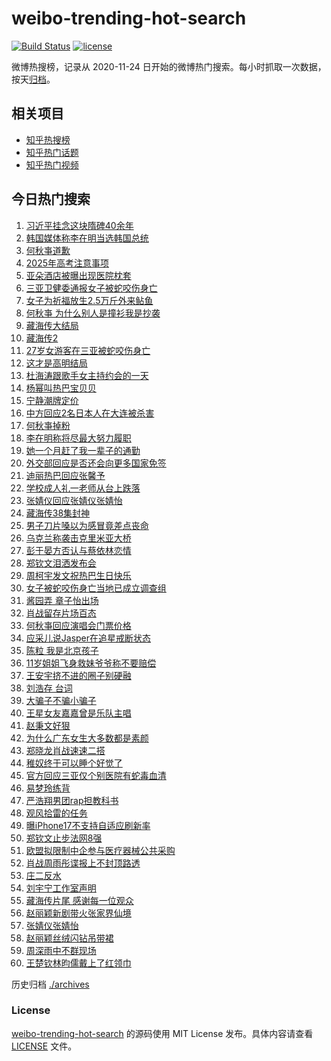 # weibo-trending-hot-search

[![Build Status](https://github.com/justjavac/weibo-trending-hot-search/workflows/ci/badge.svg?branch=master)](https://github.com/justjavac/weibo-trending-hot-search/actions)
[![license](https://img.shields.io/github/license/justjavac/weibo-trending-hot-search)](https://github.com/justjavac/weibo-trending-hot-search/blob/master/LICENSE)

微博热搜榜，记录从 2020-11-24 日开始的微博热门搜索。每小时抓取一次数据，按天[归档](./archives)。

## 相关项目

- [知乎热搜榜](https://github.com/justjavac/zhihu-trending-top-search)
- [知乎热门话题](https://github.com/justjavac/zhihu-trending-hot-questions)
- [知乎热门视频](https://github.com/justjavac/zhihu-trending-hot-video)

## 今日热门搜索

<!-- BEGIN -->
<!-- 最后更新时间 Wed Jun 04 2025 02:23:44 GMT+0800 (China Standard Time) -->

1. [习近平挂念这块隋碑40余年](https://s.weibo.com//weibo?q=%23%E4%B9%A0%E8%BF%91%E5%B9%B3%E6%8C%82%E5%BF%B5%E8%BF%99%E5%9D%97%E9%9A%8B%E7%A2%9140%E4%BD%99%E5%B9%B4%23&Refer=new_time)
1. [韩国媒体称李在明当选韩国总统](https://s.weibo.com//weibo?q=%23%E9%9F%A9%E5%9B%BD%E5%AA%92%E4%BD%93%E7%A7%B0%E6%9D%8E%E5%9C%A8%E6%98%8E%E5%BD%93%E9%80%89%E9%9F%A9%E5%9B%BD%E6%80%BB%E7%BB%9F%23&t=31&band_rank=2&Refer=top)
1. [何秋亊道歉](https://s.weibo.com//weibo?q=%E4%BD%95%E7%A7%8B%E4%BA%8A%E9%81%93%E6%AD%89&t=31&band_rank=1&Refer=top)
1. [2025年高考注意事项](https://s.weibo.com//weibo?q=%232025%E5%B9%B4%E9%AB%98%E8%80%83%E6%B3%A8%E6%84%8F%E4%BA%8B%E9%A1%B9%23&t=31&band_rank=3&Refer=top)
1. [亚朵酒店被曝出现医院枕套](https://s.weibo.com//weibo?q=%23%E4%BA%9A%E6%9C%B5%E9%85%92%E5%BA%97%E8%A2%AB%E6%9B%9D%E5%87%BA%E7%8E%B0%E5%8C%BB%E9%99%A2%E6%9E%95%E5%A5%97%23&t=31&band_rank=4&Refer=top)
1. [三亚卫健委通报女子被蛇咬伤身亡](https://s.weibo.com//weibo?q=%23%E4%B8%89%E4%BA%9A%E5%8D%AB%E5%81%A5%E5%A7%94%E9%80%9A%E6%8A%A5%E5%A5%B3%E5%AD%90%E8%A2%AB%E8%9B%87%E5%92%AC%E4%BC%A4%E8%BA%AB%E4%BA%A1%23&t=31&band_rank=5&Refer=top)
1. [女子为祈福放生2.5万斤外来鲇鱼](https://s.weibo.com//weibo?q=%23%E5%A5%B3%E5%AD%90%E4%B8%BA%E7%A5%88%E7%A6%8F%E6%94%BE%E7%94%9F2.5%E4%B8%87%E6%96%A4%E5%A4%96%E6%9D%A5%E9%B2%87%E9%B1%BC%23&t=31&band_rank=16&Refer=top)
1. [何秋亊 为什么别人是撞衫我是抄袭](https://s.weibo.com//weibo?q=%E4%BD%95%E7%A7%8B%E4%BA%8A%20%E4%B8%BA%E4%BB%80%E4%B9%88%E5%88%AB%E4%BA%BA%E6%98%AF%E6%92%9E%E8%A1%AB%E6%88%91%E6%98%AF%E6%8A%84%E8%A2%AD&t=31&band_rank=6&Refer=top)
1. [藏海传大结局](https://s.weibo.com//weibo?q=%23%E8%97%8F%E6%B5%B7%E4%BC%A0%E5%A4%A7%E7%BB%93%E5%B1%80%23&t=31&band_rank=8&Refer=top)
1. [藏海传2](https://s.weibo.com//weibo?q=%E8%97%8F%E6%B5%B7%E4%BC%A02&t=31&band_rank=7&Refer=top)
1. [27岁女游客在三亚被蛇咬伤身亡](https://s.weibo.com//weibo?q=%2327%E5%B2%81%E5%A5%B3%E6%B8%B8%E5%AE%A2%E5%9C%A8%E4%B8%89%E4%BA%9A%E8%A2%AB%E8%9B%87%E5%92%AC%E4%BC%A4%E8%BA%AB%E4%BA%A1%23&t=31&band_rank=9&Refer=top)
1. [这才是高明结局](https://s.weibo.com//weibo?q=%23%E8%BF%99%E6%89%8D%E6%98%AF%E9%AB%98%E6%98%8E%E7%BB%93%E5%B1%80%23&t=31&band_rank=30&Refer=top)
1. [杜海涛跟歌手女主持约会的一天](https://s.weibo.com//weibo?q=%23%E6%9D%9C%E6%B5%B7%E6%B6%9B%E8%B7%9F%E6%AD%8C%E6%89%8B%E5%A5%B3%E4%B8%BB%E6%8C%81%E7%BA%A6%E4%BC%9A%E7%9A%84%E4%B8%80%E5%A4%A9%23&t=31&band_rank=14&Refer=top)
1. [杨幂叫热巴宝贝贝](https://s.weibo.com//weibo?q=%23%E6%9D%A8%E5%B9%82%E5%8F%AB%E7%83%AD%E5%B7%B4%E5%AE%9D%E8%B4%9D%E8%B4%9D%23&t=31&band_rank=13&Refer=top)
1. [宁静潮牌定价](https://s.weibo.com//weibo?q=%23%E5%AE%81%E9%9D%99%E6%BD%AE%E7%89%8C%E5%AE%9A%E4%BB%B7%23&t=31&band_rank=25&Refer=top)
1. [中方回应2名日本人在大连被杀害](https://s.weibo.com//weibo?q=%23%E4%B8%AD%E6%96%B9%E5%9B%9E%E5%BA%942%E5%90%8D%E6%97%A5%E6%9C%AC%E4%BA%BA%E5%9C%A8%E5%A4%A7%E8%BF%9E%E8%A2%AB%E6%9D%80%E5%AE%B3%23&t=31&band_rank=26&Refer=top)
1. [何秋亊掉粉](https://s.weibo.com//weibo?q=%E4%BD%95%E7%A7%8B%E4%BA%8A%E6%8E%89%E7%B2%89&t=31&band_rank=25&Refer=top)
1. [李在明称将尽最大努力履职](https://s.weibo.com//weibo?q=%23%E6%9D%8E%E5%9C%A8%E6%98%8E%E7%A7%B0%E5%B0%86%E5%B0%BD%E6%9C%80%E5%A4%A7%E5%8A%AA%E5%8A%9B%E5%B1%A5%E8%81%8C%23&t=31&band_rank=12&Refer=top)
1. [她一个月赶了我一辈子的通勤](https://s.weibo.com//weibo?q=%E5%A5%B9%E4%B8%80%E4%B8%AA%E6%9C%88%E8%B5%B6%E4%BA%86%E6%88%91%E4%B8%80%E8%BE%88%E5%AD%90%E7%9A%84%E9%80%9A%E5%8B%A4&t=31&band_rank=11&Refer=top)
1. [外交部回应是否还会向更多国家免签](https://s.weibo.com//weibo?q=%23%E5%A4%96%E4%BA%A4%E9%83%A8%E5%9B%9E%E5%BA%94%E6%98%AF%E5%90%A6%E8%BF%98%E4%BC%9A%E5%90%91%E6%9B%B4%E5%A4%9A%E5%9B%BD%E5%AE%B6%E5%85%8D%E7%AD%BE%23&t=31&band_rank=19&Refer=top)
1. [迪丽热巴回应张馨予](https://s.weibo.com//weibo?q=%23%E8%BF%AA%E4%B8%BD%E7%83%AD%E5%B7%B4%E5%9B%9E%E5%BA%94%E5%BC%A0%E9%A6%A8%E4%BA%88%23&t=31&band_rank=18&Refer=top)
1. [学校成人礼一老师从台上跌落](https://s.weibo.com//weibo?q=%23%E5%AD%A6%E6%A0%A1%E6%88%90%E4%BA%BA%E7%A4%BC%E4%B8%80%E8%80%81%E5%B8%88%E4%BB%8E%E5%8F%B0%E4%B8%8A%E8%B7%8C%E8%90%BD%23&t=31&band_rank=21&Refer=top)
1. [张婧仪回应张婧仪张婧怡](https://s.weibo.com//weibo?q=%23%E5%BC%A0%E5%A9%A7%E4%BB%AA%E5%9B%9E%E5%BA%94%E5%BC%A0%E5%A9%A7%E4%BB%AA%E5%BC%A0%E5%A9%A7%E6%80%A1%23&t=31&band_rank=15&Refer=top)
1. [藏海传38集封神](https://s.weibo.com//weibo?q=%23%E8%97%8F%E6%B5%B7%E4%BC%A038%E9%9B%86%E5%B0%81%E7%A5%9E%23&t=31&band_rank=24&Refer=top)
1. [男子刀片嗓以为感冒竟差点丧命](https://s.weibo.com//weibo?q=%23%E7%94%B7%E5%AD%90%E5%88%80%E7%89%87%E5%97%93%E4%BB%A5%E4%B8%BA%E6%84%9F%E5%86%92%E7%AB%9F%E5%B7%AE%E7%82%B9%E4%B8%A7%E5%91%BD%23&t=31&band_rank=22&Refer=top)
1. [乌克兰称袭击克里米亚大桥](https://s.weibo.com//weibo?q=%23%E4%B9%8C%E5%85%8B%E5%85%B0%E7%A7%B0%E8%A2%AD%E5%87%BB%E5%85%8B%E9%87%8C%E7%B1%B3%E4%BA%9A%E5%A4%A7%E6%A1%A5%23&t=31&band_rank=20&Refer=top)
1. [彭于晏方否认与蔡依林恋情](https://s.weibo.com//weibo?q=%23%E5%BD%AD%E4%BA%8E%E6%99%8F%E6%96%B9%E5%90%A6%E8%AE%A4%E4%B8%8E%E8%94%A1%E4%BE%9D%E6%9E%97%E6%81%8B%E6%83%85%23&t=31&band_rank=19&Refer=top)
1. [郑钦文泪洒发布会](https://s.weibo.com//weibo?q=%23%E9%83%91%E9%92%A6%E6%96%87%E6%B3%AA%E6%B4%92%E5%8F%91%E5%B8%83%E4%BC%9A%23&t=31&band_rank=17&Refer=top)
1. [周柯宇发文祝热巴生日快乐](https://s.weibo.com//weibo?q=%23%E5%91%A8%E6%9F%AF%E5%AE%87%E5%8F%91%E6%96%87%E7%A5%9D%E7%83%AD%E5%B7%B4%E7%94%9F%E6%97%A5%E5%BF%AB%E4%B9%90%23&t=31&band_rank=26&Refer=top)
1. [女子被蛇咬伤身亡当地已成立调查组](https://s.weibo.com//weibo?q=%23%E5%A5%B3%E5%AD%90%E8%A2%AB%E8%9B%87%E5%92%AC%E4%BC%A4%E8%BA%AB%E4%BA%A1%E5%BD%93%E5%9C%B0%E5%B7%B2%E6%88%90%E7%AB%8B%E8%B0%83%E6%9F%A5%E7%BB%84%23&t=31&band_rank=28&Refer=top)
1. [酱园弄 章子怡出场](https://s.weibo.com//weibo?q=%E9%85%B1%E5%9B%AD%E5%BC%84%20%E7%AB%A0%E5%AD%90%E6%80%A1%E5%87%BA%E5%9C%BA&t=31&band_rank=30&Refer=top)
1. [肖战留存片场百态](https://s.weibo.com//weibo?q=%23%E8%82%96%E6%88%98%E7%95%99%E5%AD%98%E7%89%87%E5%9C%BA%E7%99%BE%E6%80%81%23&t=31&band_rank=34&Refer=top)
1. [何秋亊回应演唱会门票价格](https://s.weibo.com//weibo?q=%23%E4%BD%95%E7%A7%8B%E4%BA%8A%E5%9B%9E%E5%BA%94%E6%BC%94%E5%94%B1%E4%BC%9A%E9%97%A8%E7%A5%A8%E4%BB%B7%E6%A0%BC%23&t=31&band_rank=23&Refer=top)
1. [应采儿说Jasper在追星戒断状态](https://s.weibo.com//weibo?q=%E5%BA%94%E9%87%87%E5%84%BF%E8%AF%B4Jasper%E5%9C%A8%E8%BF%BD%E6%98%9F%E6%88%92%E6%96%AD%E7%8A%B6%E6%80%81&t=31&band_rank=43&Refer=top)
1. [陈粒 我是北京孩子](https://s.weibo.com//weibo?q=%E9%99%88%E7%B2%92%20%E6%88%91%E6%98%AF%E5%8C%97%E4%BA%AC%E5%AD%A9%E5%AD%90&t=31&band_rank=36&Refer=top)
1. [11岁姐姐飞身救妹爷爷称不要赔偿](https://s.weibo.com//weibo?q=%2311%E5%B2%81%E5%A7%90%E5%A7%90%E9%A3%9E%E8%BA%AB%E6%95%91%E5%A6%B9%E7%88%B7%E7%88%B7%E7%A7%B0%E4%B8%8D%E8%A6%81%E8%B5%94%E5%81%BF%23&t=31&band_rank=40&Refer=top)
1. [王安宇挤不进的圈子别硬融](https://s.weibo.com//weibo?q=%E7%8E%8B%E5%AE%89%E5%AE%87%E6%8C%A4%E4%B8%8D%E8%BF%9B%E7%9A%84%E5%9C%88%E5%AD%90%E5%88%AB%E7%A1%AC%E8%9E%8D&t=31&band_rank=39&Refer=top)
1. [刘浩存 台词](https://s.weibo.com//weibo?q=%E5%88%98%E6%B5%A9%E5%AD%98%20%E5%8F%B0%E8%AF%8D&t=31&band_rank=36&Refer=top)
1. [大骗子不骗小骗子](https://s.weibo.com//weibo?q=%23%E5%A4%A7%E9%AA%97%E5%AD%90%E4%B8%8D%E9%AA%97%E5%B0%8F%E9%AA%97%E5%AD%90%23&t=31&band_rank=35&Refer=top)
1. [王星女友嘉嘉曾是乐队主唱](https://s.weibo.com//weibo?q=%23%E7%8E%8B%E6%98%9F%E5%A5%B3%E5%8F%8B%E5%98%89%E5%98%89%E6%9B%BE%E6%98%AF%E4%B9%90%E9%98%9F%E4%B8%BB%E5%94%B1%23&t=31&band_rank=47&Refer=top)
1. [赵秉文好狠](https://s.weibo.com//weibo?q=%E8%B5%B5%E7%A7%89%E6%96%87%E5%A5%BD%E7%8B%A0&t=31&band_rank=29&Refer=top)
1. [为什么广东女生大多数都是素颜](https://s.weibo.com//weibo?q=%23%E4%B8%BA%E4%BB%80%E4%B9%88%E5%B9%BF%E4%B8%9C%E5%A5%B3%E7%94%9F%E5%A4%A7%E5%A4%9A%E6%95%B0%E9%83%BD%E6%98%AF%E7%B4%A0%E9%A2%9C%23&t=31&band_rank=32&Refer=top)
1. [郑晓龙肖战速速二搭](https://s.weibo.com//weibo?q=%23%E9%83%91%E6%99%93%E9%BE%99%E8%82%96%E6%88%98%E9%80%9F%E9%80%9F%E4%BA%8C%E6%90%AD%23&t=31&band_rank=42&Refer=top)
1. [稚奴终于可以睡个好觉了](https://s.weibo.com//weibo?q=%23%E7%A8%9A%E5%A5%B4%E7%BB%88%E4%BA%8E%E5%8F%AF%E4%BB%A5%E7%9D%A1%E4%B8%AA%E5%A5%BD%E8%A7%89%E4%BA%86%23&t=31&band_rank=45&Refer=top)
1. [官方回应三亚仅个别医院有蛇毒血清](https://s.weibo.com//weibo?q=%23%E5%AE%98%E6%96%B9%E5%9B%9E%E5%BA%94%E4%B8%89%E4%BA%9A%E4%BB%85%E4%B8%AA%E5%88%AB%E5%8C%BB%E9%99%A2%E6%9C%89%E8%9B%87%E6%AF%92%E8%A1%80%E6%B8%85%23&t=31&band_rank=49&Refer=top)
1. [易梦玲练背](https://s.weibo.com//weibo?q=%23%E6%98%93%E6%A2%A6%E7%8E%B2%E7%BB%83%E8%83%8C%23&t=31&band_rank=50&Refer=top)
1. [严浩翔男团rap担教科书](https://s.weibo.com//weibo?q=%E4%B8%A5%E6%B5%A9%E7%BF%94%E7%94%B7%E5%9B%A2rap%E6%8B%85%E6%95%99%E7%A7%91%E4%B9%A6&t=31&band_rank=38&Refer=top)
1. [观风拾雷的任务](https://s.weibo.com//weibo?q=%E8%A7%82%E9%A3%8E%E6%8B%BE%E9%9B%B7%E7%9A%84%E4%BB%BB%E5%8A%A1&t=31&band_rank=27&Refer=top)
1. [曝iPhone17不支持自适应刷新率](https://s.weibo.com//weibo?q=%23%E6%9B%9DiPhone17%E4%B8%8D%E6%94%AF%E6%8C%81%E8%87%AA%E9%80%82%E5%BA%94%E5%88%B7%E6%96%B0%E7%8E%87%23&t=31&band_rank=42&Refer=top)
1. [郑钦文止步法网8强](https://s.weibo.com//weibo?q=%23%E9%83%91%E9%92%A6%E6%96%87%E6%AD%A2%E6%AD%A5%E6%B3%95%E7%BD%918%E5%BC%BA%23&t=31&band_rank=48&Refer=top)
1. [欧盟拟限制中企参与医疗器械公共采购](https://s.weibo.com//weibo?q=%23%E6%AC%A7%E7%9B%9F%E6%8B%9F%E9%99%90%E5%88%B6%E4%B8%AD%E4%BC%81%E5%8F%82%E4%B8%8E%E5%8C%BB%E7%96%97%E5%99%A8%E6%A2%B0%E5%85%AC%E5%85%B1%E9%87%87%E8%B4%AD%23&t=31&band_rank=10&Refer=top)
1. [肖战周雨彤谍报上不封顶路透](https://s.weibo.com//weibo?q=%23%E8%82%96%E6%88%98%E5%91%A8%E9%9B%A8%E5%BD%A4%E8%B0%8D%E6%8A%A5%E4%B8%8A%E4%B8%8D%E5%B0%81%E9%A1%B6%E8%B7%AF%E9%80%8F%23&t=31&band_rank=48&Refer=top)
1. [庄二反水](https://s.weibo.com//weibo?q=%E5%BA%84%E4%BA%8C%E5%8F%8D%E6%B0%B4&t=31&band_rank=31&Refer=top)
1. [刘宇宁工作室声明](https://s.weibo.com//weibo?q=%23%E5%88%98%E5%AE%87%E5%AE%81%E5%B7%A5%E4%BD%9C%E5%AE%A4%E5%A3%B0%E6%98%8E%23&t=31&band_rank=37&Refer=top)
1. [藏海传片尾 感谢每一位观众](https://s.weibo.com//weibo?q=%E8%97%8F%E6%B5%B7%E4%BC%A0%E7%89%87%E5%B0%BE%20%E6%84%9F%E8%B0%A2%E6%AF%8F%E4%B8%80%E4%BD%8D%E8%A7%82%E4%BC%97&t=31&band_rank=33&Refer=top)
1. [赵丽颖新剧带火张家界仙境](https://s.weibo.com//weibo?q=%23%E8%B5%B5%E4%B8%BD%E9%A2%96%E6%96%B0%E5%89%A7%E5%B8%A6%E7%81%AB%E5%BC%A0%E5%AE%B6%E7%95%8C%E4%BB%99%E5%A2%83%23&t=31&band_rank=39&Refer=top)
1. [张婧仪张婧怡](https://s.weibo.com//weibo?q=%E5%BC%A0%E5%A9%A7%E4%BB%AA%E5%BC%A0%E5%A9%A7%E6%80%A1&t=31&band_rank=41&Refer=top)
1. [赵丽颖丝绒闪钻吊带裙](https://s.weibo.com//weibo?q=%23%E8%B5%B5%E4%B8%BD%E9%A2%96%E4%B8%9D%E7%BB%92%E9%97%AA%E9%92%BB%E5%90%8A%E5%B8%A6%E8%A3%99%23&t=31&band_rank=44&Refer=top)
1. [周深雨中不群现场](https://s.weibo.com//weibo?q=%E5%91%A8%E6%B7%B1%E9%9B%A8%E4%B8%AD%E4%B8%8D%E7%BE%A4%E7%8E%B0%E5%9C%BA&t=31&band_rank=46&Refer=top)
1. [王楚钦林昀儒戴上了红领巾](https://s.weibo.com//weibo?q=%23%E7%8E%8B%E6%A5%9A%E9%92%A6%E6%9E%97%E6%98%80%E5%84%92%E6%88%B4%E4%B8%8A%E4%BA%86%E7%BA%A2%E9%A2%86%E5%B7%BE%23&t=31&band_rank=47&Refer=top)

<!-- END -->

历史归档 [./archives](./archives)

### License

[weibo-trending-hot-search](https://github.com/justjavac/weibo-trending-hot-search) 的源码使用 MIT License
发布。具体内容请查看 [LICENSE](./LICENSE) 文件。
